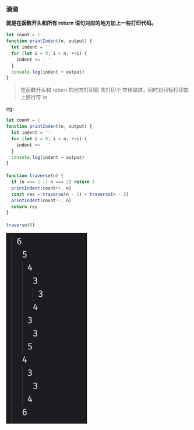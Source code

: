 ### 滴滴

**就是在函数开头和所有 return 语句对应的地方加上一些打印代码。**

```js
let count = 1
function printIndent(n, output) {
  let indent = ''
  for (let i = 0; i < n; ++i) {
    indent += ' '
  }
  console.log(indent + output)
}
```

> 在函数开头和 return 的地方打印前 先打印个 空格缩进，同时对目标打印加上换行符 \n

eg:

```js
let count = 1
function printIndent(n, output) {
  let indent = ''
  for (let i = 0; i < n; ++i) {
    indent += ' '
  }
  console.log(indent + output)
}

function traverse(n) {
  if (n === 1 || n === 2) return 1
  printIndent(count++, n)
  const res = traverse(n - 1) + traverse(n - 2)
  printIndent(count--, n)
  return res
}

traverse(6)
```

![调试技巧-2022-06-28](https://raw.githubusercontent.com/yokiizx/picgo/main/images/%E8%B0%83%E8%AF%95%E6%8A%80%E5%B7%A7-2022-06-28.png)
